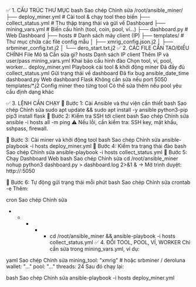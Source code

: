 ✅ 1. CẤU TRÚC THƯ MỤC
bash
Sao chép
Chỉnh sửa
/root/ansible_miner/
├── deploy_miner.yml             # Cài tool & chạy tool theo biến
├── collect_status.yml           # Thu thập trạng thái và gửi về Dashboard
├── mining_vars.yml              # Biến cấu hình (tool, coin, pool, ví...)
├── dashboard.py                 # Web Dashboard
├── hosts                        # Danh sách máy client (IP)
├── templates/                   # Thư mục chứa các file config mẫu
│   ├── xmrig_config.json.j2
│   ├── srbminer_config.txt.j2
│   └── dero_start.txt.j2
✅ 2. CÁC FILE CẦN TẠO/ĐIỀU CHỈNH
File	Mô tả	Cần sửa gì?
hosts	Danh sách IP client	Thêm IP và user/pass
mining_vars.yml	Khai báo cấu hình đào	Chọn tool, ví, pool, worker...
deploy_miner.yml	Playbook cài tool & khởi động miner	Đã đầy đủ
collect_status.yml	Gửi trạng thái về dashboard	Đã fix bug ansible_date_time
dashboard.py	Web dashboard Flask	Không cần sửa nếu port 5050
templates/*.j2	Config miner theo từng tool	Có thể sửa thêm nếu pool yêu cầu định dạng khác

✅ 3. LỆNH CẦN CHẠY
🔹 Bước 1: Cài Ansible và thư viện cần thiết
bash
Sao chép
Chỉnh sửa
sudo apt update && sudo apt install -y ansible python3-pip
pip3 install flask
🔹 Bước 2: Kiểm tra SSH tới client
bash
Sao chép
Chỉnh sửa
ansible -i hosts all -m ping
⚠️ Nếu lỗi, cần kiểm tra: SSH key, mật khẩu, sshpass, firewall.

🔹 Bước 3: Cài miner và khởi động tool
bash
Sao chép
Chỉnh sửa
ansible-playbook -i hosts deploy_miner.yml
🔹 Bước 4: Kiểm tra trạng thái đào
bash
Sao chép
Chỉnh sửa
ansible-playbook -i hosts collect_status.yml
🔹 Bước 5: Chạy Dashboard Web
bash
Sao chép
Chỉnh sửa
cd /root/ansible_miner
nohup python3 dashboard.py > dashboard.log 2>&1 &
→ Mở trình duyệt: http://<server>:5050

🔹 Bước 6: Tự động gửi trạng thái mỗi phút
bash
Sao chép
Chỉnh sửa
crontab -e
Thêm:

cron
Sao chép
Chỉnh sửa
* * * * * cd /root/ansible_miner && ansible-playbook -i hosts collect_status.yml
✅ 4. ĐỔI TOOL, POOL, VÍ, WORKER
Chỉ cần sửa trong mining_vars.yml, ví dụ:

yaml
Sao chép
Chỉnh sửa
mining_tool: "xmrig"  # hoặc srbminer / deroluna
wallet: "..."
pool: "..."
threads: 24
Sau đó chạy lại:

bash
Sao chép
Chỉnh sửa
ansible-playbook -i hosts deploy_miner.yml
